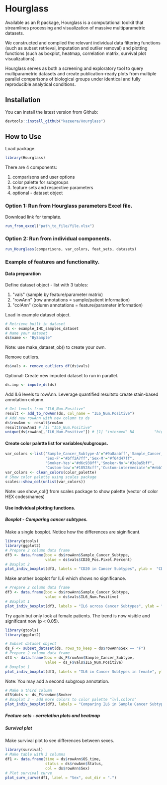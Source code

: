# Hourglass

<!-- badges: start -->
  <!-- badges: end -->
  Available as an R package, Hourglass is a computational toolkit that streamlines processing and visualization of massive multiparametric datasets.

<!-- badges: start -->
  <!-- badges: end -->
  
   We constructed and compiled the relevant individual data filtering functions (such as subset retrieval, imputation and outlier removal) and plotting functions (such as boxplot, heatmap, correlation matrix, survival plot visualizations). 
   
   Hourglass serves as both a screening and exploratory tool to query multiparametric datasets and create publication-ready plots from multiple parallel comparisons of biological groups under identical and fully reproducible analytical conditions.   

## Installation
You can install the latest version from Github:
``` r
devtools::install_github("kazeera/Hourglass")
```

## How to Use 
Load package.
``` r
library(Hourglass)
```

There are 4 components:
  1) comparisons and user options
2) color palette for subgroups
3) feature sets and respective parameters
4) optional - dataset object

### Option 1: Run from Hourglass parameters Excel file.
Download  link for template.
``` r
run_from_excel("path_to_file/file.xlsx")
```


### Option 2: Run from individual components. 
``` r
run_Hourglass(comparisons, var_colors, feat_sets, datasets)
```

### Example of features and functionality.
#### Data preparation
Define dataset object - list with 3 tables: 
  1) "vals" (sample by feature/parameter matrix)
2) "rowAnn" (row annotations = sample/patient information)
3) "colAnn" (column annotations = feature/parameter information)

Load in example dataset object.
``` r
# Retrieve built in dataset
ds <- example_IHC_samples_dataset
# Name your dataset
ds$name <- "BySample"
```
Note: use make_dataset_ob() to create your own.


Remove outliers.
``` r
ds$vals <- remove_outliers_df(ds$vals)
```

Optional: Create new imputed dataset to run in parallel. 
``` r
ds.imp <- impute_ds(ds)
```

Add IL6 levels to rowAnn. Leverage quantified resultsto create stain-based annotation column.
``` r
# Get levels from "IL6_Num.Positive"
result <- add_to_rowAnn(ds, col_name = "IL6_Num.Positive")
# Add new rowAnn with new column to ds 
ds$rowAnn <- result$rowAnn
result$rowAnn1 # [1] "IL6_Num.Positive"
unique(ds$rowAnn[,"IL6_Num.Positive"]) # [1] "intermed" NA         "high"     "low"     
```

#### Create color palette list for variables/subgroups.
``` r
var_colors <-list('Sample_Cancer_Subtype-A'="#9a8aabff",'Sample_Cancer_Subtype-B'="#9446e8ff", 'Sample_Cancer_Subtype-C'="#3b3374ff",
                  'Sex-F'="#bff2A7ff",'Sex-M'="#f64d47ff",
                  'Smoker-Yes'="#d6c938ff",'Smoker-No'="#3e8a5bff",
                  'Custom-low'="#18528cff",'Custom-intermediate'="#ebb7b7ff",'Custom-high'="#911919ff")
var_colors <- clean_colors(color_palette)
# Show color palette using scales package
scales::show_col(unlist(var_colors))
```
Note: use show_col() from scales package to show palette (vector of color HEX codes/names)

#### Use individual plotting functions.

##### Boxplot - Comparing cancer subtypes.
Make a single boxplot. Notice how the differences are siginificant.
``` r
library(gtools)
library(ggplot2)
# Prepare 2 column data frame
df3 <- data.frame(box = ds$rowAnn$Sample_Cancer_Subtype,
                  value = ds$vals$CD20_Pos.Pixel.Percent)
# Boxplot 2
plot_indiv_boxplot(df3, labels = "CD20 in Cancer Subtypes", ylab =  "CD20_Pos.Pixel.Percent", x = "", lvl.colors = c(A="#9a8aabff",B="#9446e8ff", C="#3b3374ff"), save.to.file = F)
```


Make another boxplot for IL6 which shows no significance.
``` r
# Prepare 2 column data frame
df3 <- data.frame(box = ds$rowAnn$Sample_Cancer_Subtype,
                  value = ds$vals$IL6_Num.Positive)
# Boxplot 1
plot_indiv_boxplot(df3, labels = "IL6 across Cancer Subtypes", ylab = "IL6_Num.Positive", lvl.colors = c(A="#9a8aabff", B="#9446e8ff", C="#3b3374ff"), save.to.file = F)

```

Try again but only look at female patients. The trend is now visible and significant now (p < 0.05).
``` r
library(gtools)
library(ggplot2)

# Subset dataset object
ds_F <- subset_dataset(ds, rows_to_keep = ds$rowAnn$Sex == "F")
# Prepare 2 column data frame
df3 <- data.frame(box = ds_F$rowAnn$Sample_Cancer_Subtype,
                  value = ds_F$vals$IL6_Num.Positive)
# Boxplot 1
plot_indiv_boxplot(df3, labels = "IL6 in Cancer Subtypes in female", ylab = "IL6_Num.Positive", lvl.colors = c(A="#9a8aabff",B="#9446e8ff", C="#3b3374ff"), save.to.file = F)

```

Note: You may add a second subgroup annotation.
``` r
# Make a third column
df3$dots <- ds_F$rowAnn$Smoker
# Boxplot 3 - add more colors to color palette "lvl.colors"
plot_indiv_boxplot(df3, labels = "Comparing IL6 in Sample Cancer Subtypes", lvl.colors = c(A="#9a8aabff",B="#9446e8ff", C="#3b3374ff", 'Yes'="#d6c938ff",'No'="#3e8a5bff"), save.to.file = F)
```

##### Feature sets - correlation plots and heatmap

##### Survival plot
Make survival plot to see differences between sexes.
``` r
library(survival)
# Make table with 3 columns
df1 <- data.frame(time = ds$rowAnn$OS_time,
                  status = ds$rowAnn$Status, 
                  col = ds$rowAnn$Sex)
# Plot survival curve
plot_surv_curve(df1, label = "Sex", out_dir = ".")
```
